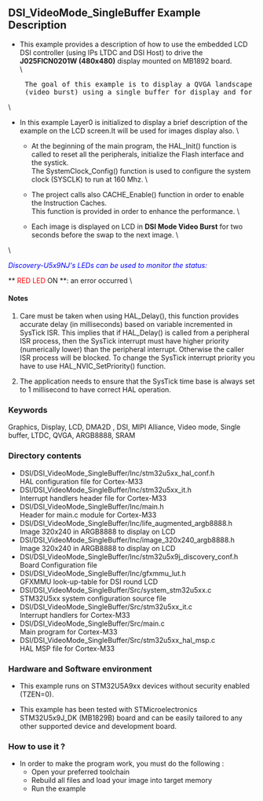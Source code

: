## <b>DSI_VideoMode_SingleBuffer Example Description</b>

-   This example provides a description of how to use the embedded LCD DSI controller
(using IPs LTDC and DSI Host) to drive the **J025FlCN0201W (480x480)**  display mounted on MB1892 board.  
\

  <pre>
    The goal of this example is to display a QVGA landscape (320x240) images on LCD in continuous mode  
	(video burst) using a single buffer for display and for draw.</pre>
\

-   In this example Layer0 is initialized to display a brief description of the example on the LCD screen.It will be used for images display also.
\
	
	-   At the beginning of the main program, the HAL_Init() function is called to reset all the peripherals, initialize the Flash interface and the systick.  
        The SystemClock_Config() function is used to configure the system clock (SYSCLK) to run at 160 Mhz.
\

    -   The project calls also CACHE_Enable() function in order to enable the Instruction Caches.   
	    This function is provided in order to enhance the performance.
\

    -   Each image is displayed on LCD in **DSI Mode Video Burst** for two seconds before the swap to the next image.
\

\

*<span style="color: blue"> Discovery-U5x9NJ's LEDs can be used to monitor the status:</span>*

**<span style="color: red"> RED LED </span> ON **: an error occurred
\

#### <b>Notes</b>

 1. Care must be taken when using HAL_Delay(), this function provides accurate delay (in milliseconds)
    based on variable incremented in SysTick ISR. This implies that if HAL_Delay() is called from
    a peripheral ISR process, then the SysTick interrupt must have higher priority (numerically lower)
    than the peripheral interrupt. Otherwise the caller ISR process will be blocked.
    To change the SysTick interrupt priority you have to use HAL_NVIC_SetPriority() function.

 2. The application needs to ensure that the SysTick time base is always set to 1 millisecond
    to have correct HAL operation.

### <b>Keywords</b>

Graphics, Display, LCD, DMA2D , DSI, MIPI Alliance, Video mode, Single buffer, LTDC, QVGA, ARGB8888, SRAM

### <b>Directory contents</b>

-   DSI/DSI_VideoMode_SingleBuffer/Inc/stm32u5xx_hal_conf.h&emsp; &emsp; &emsp; &nbsp; HAL configuration file for Cortex-M33
-   DSI/DSI_VideoMode_SingleBuffer/Inc/stm32u5xx_it.h&emsp; &emsp; &emsp; &emsp; &emsp; &emsp; Interrupt handlers header file for Cortex-M33
-   DSI/DSI_VideoMode_SingleBuffer/Inc/main.h&emsp; &emsp; &emsp; &emsp; &emsp; &emsp; &emsp; &emsp; &emsp; Header for main.c module for Cortex-M33
-   DSI/DSI_VideoMode_SingleBuffer/Inc/life_augmented_argb8888.h&emsp; &nbsp; Image 320x240 in ARGB8888 to display on LCD
-   DSI/DSI_VideoMode_SingleBuffer/Inc/image_320x240_argb8888.h&emsp; &nbsp; Image 320x240 in ARGB8888 to display on LCD
-   DSI/DSI_VideoMode_SingleBuffer/Inc/stm32u5x9j_discovery_conf.h&emsp; Board Configuration file
-   DSI/DSI_VideoMode_SingleBuffer/Inc/gfxmmu_lut.h&emsp;&emsp;&emsp;&emsp;&emsp;&emsp;&emsp; &nbsp; &nbsp; GFXMMU look-up-table for DSI round LCD
-   DSI/DSI_VideoMode_SingleBuffer/Src/system_stm32u5xx.c&emsp; &emsp; &emsp; &emsp; STM32U5xx system configuration source file
-   DSI/DSI_VideoMode_SingleBuffer/Src/stm32u5xx_it.c&emsp; &emsp; &emsp; &emsp; &emsp; &emsp; Interrupt handlers for Cortex-M33
-   DSI/DSI_VideoMode_SingleBuffer/Src/main.c&emsp; &emsp; &emsp; &emsp; &emsp; &emsp; &emsp; &emsp; &emsp; Main program for Cortex-M33
-   DSI/DSI_VideoMode_SingleBuffer/Src/stm32u5xx_hal_msp.c&emsp; &emsp; &emsp; &nbsp; HAL MSP file for Cortex-M33

### <b>Hardware and Software environment</b>

-   This example runs on STM32U5A9xx devices without security enabled (TZEN=0).

-   This example has been tested with STMicroelectronics STM32U5x9J_DK (MB1829B)
    board and can be easily tailored to any other supported device
    and development board.

### <b>How to use it ?</b>

-   In order to make the program work, you must do the following :
    - Open your preferred toolchain
    - Rebuild all files and load your image into target memory
    - Run the example

